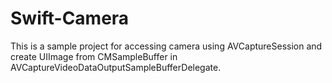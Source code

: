# Swift-Camera

This is a sample project for accessing camera using AVCaptureSession and create UIImage from CMSampleBuffer in AVCaptureVideoDataOutputSampleBufferDelegate.
